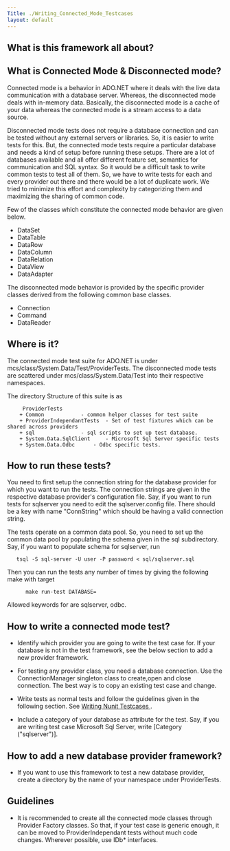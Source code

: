 ```yaml
---
Title: ./Writing_Connected_Mode_Testcases
layout: default
---
```


What is this framework all about?
---------------------------------

What is Connected Mode & Disconnected mode?
-------------------------------------------

Connected mode is a behavior in ADO.NET where it deals with the live
data communication with a database server. Whereas, the disconnected
mode deals with in-memory data. Basically, the disconnected mode is a
cache of your data whereas the connected mode is a stream access to a
data source.

Disconnected mode tests does not require a database connection and can
be tested without any external servers or libraries. So, it is easier to
write tests for this. But, the connected mode tests require a particular
database and needs a kind of setup before running these setups. There
are a lot of databases available and all offer different feature set,
semantics for communication and SQL syntax. So it would be a difficult
task to write common tests to test all of them. So, we have to write
tests for each and every provider out there and there would be a lot of
duplicate work. We tried to minimize this effort and complexity by
categorizing them and maximizing the sharing of common code.

Few of the classes which constitute the connected mode behavior are
given below.

-   DataSet
-   DataTable
-   DataRow
-   DataColumn
-   DataRelation
-   DataView
-   DataAdapter

The disconnected mode behavior is provided by the specific provider
classes derived from the following common base classes.

-   Connection
-   Command
-   DataReader

Where is it?
------------

The connected mode test suite for ADO.NET is under
mcs/class/System.Data/Test/ProviderTests. The disconnected mode tests
are scattered under mcs/class/System.Data/Test into their respective
namespaces.

The directory Structure of this suite is as

         ProviderTests
        + Common            - common helper classes for test suite
        + ProviderIndependantTests  - Set of test fixtures which can be shared across providers
        + sql               - sql scripts to set up test database.
        + System.Data.SqlClient     - Microsoft Sql Server specific tests
        + System.Data.Odbc      - Odbc specific tests.

How to run these tests?
-----------------------

You need to first setup the connection string for the database provider
for which you want to run the tests. The connection strings are given in
the respective database provider's configuration file. Say, if you want
to run tests for sqlserver you need to edit the sqlserver.config file.
There should be a key with name "ConnString" which should be having a
valid connection string.

The tests operate on a common data pool. So, you need to set up the
common data pool by populating the schema given in the sql subdirectory.
Say, if you want to populate schema for sqlserver, run

`   tsql -S sql-server -U user -P password < sql/sqlserver.sql`

Then you can run the tests any number of times by giving the following
make with target

`      make run-test DATABASE=`<your database>

Allowed keywords for <your database> are sqlserver, odbc.

How to write a connected mode test?
-----------------------------------

-   Identify which provider you are going to write the test case for. If
    your database is not in the test framework, see the below section to
    add a new provider framework.

-   For testing any provider class, you need a database connection. Use
    the ConnectionManager singleton class to create,open and close
    connection. The best way is to copy an existing test case and
    change.

-   Write tests as normal tests and follow the guidelines given in the
    following section. See [ Writing Nunit Testcases
    ]({{site.url}}/Testing "wikilink").

-   Include a category of your database as attribute for the test. Say,
    if you are writing test case Microsoft Sql Server, write [Category
    ("sqlserver")].

How to add a new database provider framework?
---------------------------------------------

-   If you want to use this framework to test a new database provider,
    create a directory by the name of your namespace under
    ProviderTests.

Guidelines
----------

-   It is recommended to create all the connected mode classes through
    Provider Factory classes. So that, if your test case is generic
    enough, it can be moved to ProviderIndependant tests without much
    code changes. Wherever possible, use IDb\* interfaces.
